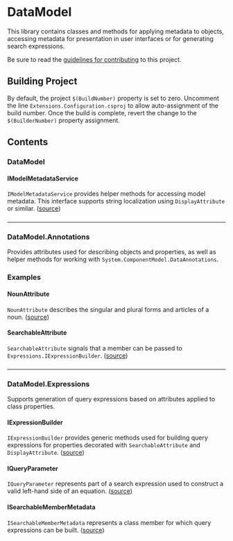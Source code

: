 # DataModel #
This library contains classes and methods for applying metadata to objects, accessing metadata for presentation in user interfaces or for generating search expressions.

Be sure to read the [guidelines for contributing](CONTRIBUTING.md) to this project.

## Building Project ##
By default, the project `$(BuildNumber)` property is set to zero. Uncomment the line `Extensions.Configuration.csproj` to allow auto-assignment of the build number. Once the build is complete, revert the change to the `$(BuilderNumber)` property assignment.

## Contents ##

### DataModel 
#### IModelMetadataService ####
`IModelMetadataService` provides helper methods for accessing model metadata. This interface supports string localization using `DisplayAttribute` or similar. ([source](DataModel/IModelMetadataService.cs))
###

---

### DataModel.Annotations
Provides attributes used for describing objects and properties, as well as helper methods for working with `System.ComponentModel.DataAnnotations`.

### Examples
#### NounAttribute ####
`NounAttribute` describes the singular and plural forms and articles of a noun. ([source](DataModel/Annotations/NounAttribute.cs))

#### SearchableAttribute ####
`SearchableAttribute` signals that a member can be passed to `Expressions.IExpressionBuilder`. ([source](DataModel/Annotations/Searchable.cs))
###

---

### DataModel.Expressions 
Supports generation of query expressions based on attributes applied to class properties.

#### IExpressionBuilder ####
`IExpressionBuilder` provides generic methods used for building query expressions for properties decorated with `SearchableAttribute` and `DisplayAttribute`. ([source](DataModel/Expressions/IExpressionBuilder.cs))

#### IQueryParameter ####
`IQueryParameter` represents part of a search expression used to construct a valid left-hand side of an equation. ([source](DataModel/Expressions/IQueryParameter.cs))

#### ISearchableMemberMetadata ####
`ISearchableMemberMetadata` represents a class member for which query expressions can be built. ([source](DataModel/Expressions/ISearchableMemberMetadata.cs))

###

